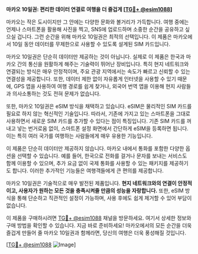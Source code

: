 **마카오 10일권: 편리한 데이터 연결로 여행을 더 즐겁게 [[TG💪+ @esim1088](https://t.me/s/esim1088)]**

마카오는 작은 도시이지만 그 안에는 다양한 문화와 볼거리가 가득합니다. 여행 중에는 언제나 스마트폰을 활용해 사진을 찍고, SNS에 업로드하며 소중한 순간을 공유하고 싶으실 겁니다. 그런 순간을 위해 마카오 10일권은 최적의 선택입니다. 이 제품은 마카오에서 10일 동안 데이터를 무제한으로 사용할 수 있도록 설계된 SIM 카드입니다.

마카오 10일권은 단순히 데이터만 제공하는 것이 아닙니다. 실제로 이 제품은 한국과 마카오 간의 통신을 원활하게 해주는 기술력이 뛰어난 장비입니다. 특히 현지 네트워크와 연결되는 방식은 매우 안정적이며, 주요 관광 지역에서는 속도가 빠르고 신뢰할 수 있는 연결성을 제공합니다. 또한, 데이터 제한 없이 자유롭게 인터넷을 사용할 수 있기 때문에, GPS 앱을 사용하여 여행 경로를 쉽게 찾거나, 외국어 번역 앱을 이용해 현지 사람들과 의사소통하는 것도 전혀 문제가 없습니다.

또한, 마카오 10일권은 eSIM 방식을 채택하고 있습니다. eSIM은 물리적인 SIM 카드를 필요로 하지 않는 혁신적인 기술입니다. 따라서, 기존에 가지고 있는 스마트폰을 그대로 사용하면서 새로운 SIM 카드를 추가할 수 있다는 점이 특징입니다. 기존 SIM 카드를 꺼내고 넣는 번거로움 없이, 스마트폰 설정 화면에서 간단하게 eSIM을 등록하면 됩니다. 이는 특히 여러 국가를 여행하는 사람들에게 매우 유용한 기능입니다.

이 제품은 단순히 데이터만 제공하지 않습니다. 마카오 내에서 통화를 포함한 다양한 옵션을 선택할 수 있습니다. 예를 들어, 한국으로 전화를 걸거나 문자를 보내는 서비스도 함께 이용할 수 있으며, 추가 요금 없이 국제 통화를 사용할 수 있는 패키지를 제공하기도 합니다. 이러한 추가적인 기능들은 여행객들에게 큰 편의를 제공합니다.

마카오 10일권은 기술적으로 매우 발전된 제품입니다. **현지 네트워크와의 연결이 안정적이고, 사용자가 원하는 모든 것을 충족시켜줄 만큼의 성능을 자랑합니다.** 또한, eSIM 방식을 통해 단순하고 직관적인 설정이 가능하며, 사용 후에도 쉽게 제거할 수 있어 부담이 없습니다.

이 제품을 구매하시려면 [TG💪+ @esim1088](https://t.me/s/esim1088) 채널을 방문하세요. 여기서 상세한 정보와 구매 방법을 확인할 수 있습니다. 지금 바로 준비하세요! 마카오에서의 모든 순간을 더욱 즐겁게 만들어 줄 마카오 10일권과 함께라면, 당신의 여행은 더욱 풍성해질 것입니다.

[[TG💪+ @esim1088](https://t.me/s/esim1088) ![Image](https://i.postimg.cc/Y0z9fWf4/image.png)]
